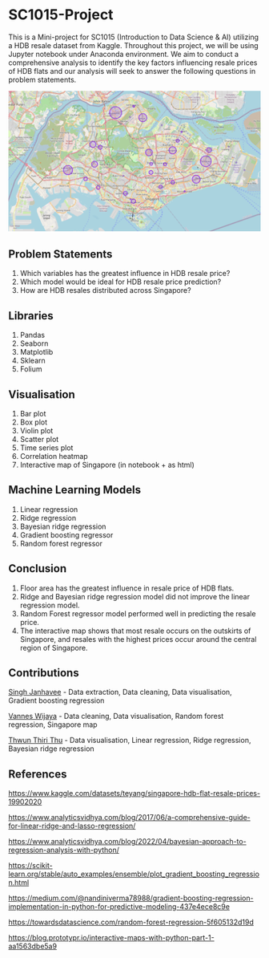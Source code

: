 # SC1015-Project
This is a Mini-project for SC1015 (Introduction to Data Science & AI) utilizing a HDB resale dataset from Kaggle. Throughout this project, we will be using Jupyter notebook under Anaconda environment. We aim to conduct a comprehensive analysis to identify the key factors influencing resale prices of HDB flats and our analysis will seek to answer the following questions in problem statements.

![sample map image](Maps/sample.png "Resale locations in 200X")

## Problem Statements
1) Which variables has the greatest influence in HDB resale price?
2) Which model would be ideal for HDB resale price prediction?
3) How are HDB resales distributed across Singapore?

## Libraries
1) Pandas
2) Seaborn
3) Matplotlib
4) Sklearn
5) Folium

## Visualisation
1) Bar plot
2) Box plot
3) Violin plot
4) Scatter plot
5) Time series plot
6) Correlation heatmap
7) Interactive map of Singapore (in notebook + as html)

## Machine Learning Models
1) Linear regression
2) Ridge regression
3) Bayesian ridge regression
4) Gradient boosting regressor
5) Random forest regressor

## Conclusion
1) Floor area has the greatest influence in resale price of HDB flats.
2) Ridge and Bayesian ridge regression model did not improve the linear regression model.
3) Random Forest regressor model performed well in predicting the resale price.
5) The interactive map shows that most resale occurs on the outskirts of Singapore, and resales with the highest prices occur around the central region of Singapore.

## Contributions
[Singh Janhavee](https://github.com/JanhaveeSingh) - Data extraction, Data cleaning, Data visualisation, Gradient boosting regression 

[Vannes Wijaya](https://github.com/sentheta) - Data cleaning, Data visualisation, Random forest regression, Singapore map

[Thwun Thiri Thu](https://github.com/thiriii) - Data visualisation, Linear regression, Ridge regression, Bayesian ridge regression

## References

https://www.kaggle.com/datasets/teyang/singapore-hdb-flat-resale-prices-19902020

https://www.analyticsvidhya.com/blog/2017/06/a-comprehensive-guide-for-linear-ridge-and-lasso-regression/

https://www.analyticsvidhya.com/blog/2022/04/bayesian-approach-to-regression-analysis-with-python/

https://scikit-learn.org/stable/auto_examples/ensemble/plot_gradient_boosting_regression.html

https://medium.com/@nandiniverma78988/gradient-boosting-regression-implementation-in-python-for-predictive-modeling-437e4ece8c9e

https://towardsdatascience.com/random-forest-regression-5f605132d19d

https://blog.prototypr.io/interactive-maps-with-python-part-1-aa1563dbe5a9
